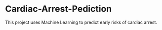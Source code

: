 # Cardiac-Arrest-Pediction
This project uses Machine Learning to predict early risks of cardiac arrest.
